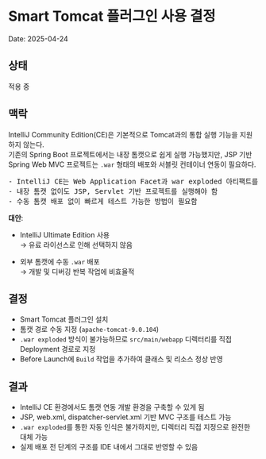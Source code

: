 # Smart Tomcat 플러그인 사용 결정

Date: 2025-04-24

## 상태

적용 중

## 맥락

IntelliJ Community Edition(CE)은 기본적으로 Tomcat과의 통합 실행 기능을 지원하지 않는다.  
기존의 Spring Boot 프로젝트에서는 내장 톰캣으로 쉽게 실행 가능했지만, JSP 기반 Spring Web MVC 프로젝트는 `.war` 형태의 배포와 서블릿 컨테이너 연동이 필요하다.

<pre>
- IntelliJ CE는 Web Application Facet과 war exploded 아티팩트를 지원하지 않음
- 내장 톰캣 없이도 JSP, Servlet 기반 프로젝트를 실행해야 함
- 수동 톰캣 배포 없이 빠르게 테스트 가능한 방법이 필요함
</pre>

**대안**:

- IntelliJ Ultimate Edition 사용  
  → 유료 라이선스로 인해 선택하지 않음

- 외부 톰캣에 수동 `.war` 배포  
  → 개발 및 디버깅 반복 작업에 비효율적

## 결정

- Smart Tomcat 플러그인 설치
- 톰캣 경로 수동 지정 (`apache-tomcat-9.0.104`)
- `.war exploded` 방식이 불가능하므로 `src/main/webapp` 디렉터리를 직접 Deployment 경로로 지정
- Before Launch에 `Build` 작업을 추가하여 클래스 및 리소스 정상 반영

## 결과

- IntelliJ CE 환경에서도 톰캣 연동 개발 환경을 구축할 수 있게 됨
- JSP, web.xml, dispatcher-servlet.xml 기반 MVC 구조를 테스트 가능
- `.war exploded`를 통한 자동 인식은 불가하지만, 디렉터리 직접 지정으로 완전한 대체 가능
- 실제 배포 전 단계의 구조를 IDE 내에서 그대로 반영할 수 있음